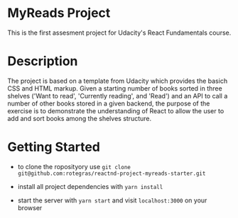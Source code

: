# MyReads Project

This is the first assesment project for Udacity's React Fundamentals course.


# Description

The project is based on a template from Udacity which provides the basich CSS and HTML markup.
Given a starting number of books sorted in three shelves ('Want to read', 'Currently reading', and 'Read') and an API to call a number of other books stored in a given backend, the purpose of the exercise is to demonstrate the understanding of React to allow the user to add and sort books among the shelves structure.


# Getting Started

* to clone the roposityory use `git clone git@github.com:rotegras/reactnd-project-myreads-starter.git`

* install all project dependencies with `yarn install`

* start the server with `yarn start` and visit `localhost:3000` on your browser
